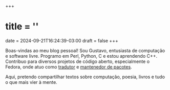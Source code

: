 +++
# title = ''
date = 2024-09-21T16:24:39-03:00
draft = false
+++

Boas-vindas ao meu blog pessoal! Sou Gustavo, entusiasta de computação e software livre. Programo em Perl, Python, C e estou aprendendo C++. Contribuo para diversos projetos de código aberto, especialmente o Fedora, onde atuo como [tradutor](https://translate.fedoraproject.org/user/xfgusta/) e [mantenedor de pacotes](https://src.fedoraproject.org/user/xfgusta/projects).

Aqui, pretendo compartilhar textos sobre computação, poesia, livros e tudo o que mais vier à mente.
